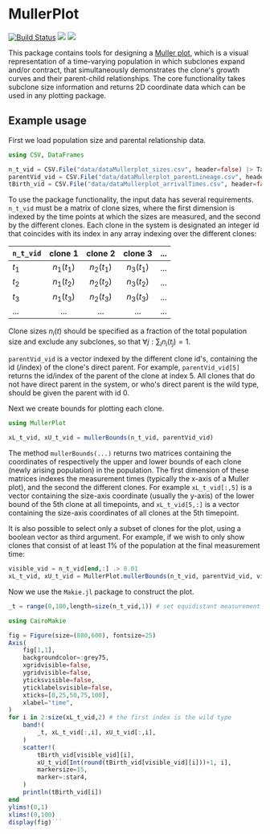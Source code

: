 # MullerPlot

[![Build Status](https://github.com/natevmp/MullerPlot.jl/actions/workflows/CI.yml/badge.svg?branch=main)](https://github.com/natevmp/MullerPlot.jl/actions/workflows/CI.yml?query=branch%3Amain)
[![](https://img.shields.io/badge/docs-stable-blue.svg)](https://natevmp.github.io/MullerPlot.jl/stable)
[![](https://img.shields.io/badge/docs-dev-blue.svg)](https://natevmp.github.io/MullerPlot.jl/dev)

This package contains tools for designing a [Muller plot](https://en.wikipedia.org/wiki/Muller_plot), which is a visual representation of a time-varying population in which subclones expand and/or contract, that simultaneously demonstrates the clone's growth curves and their parent-child relationships. The core functionality takes subclone size information and returns 2D coordinate data which can be used in any plotting package.



## Example usage

First we load population size and parental relationship data.

```julia
using CSV, DataFrames

n_t_vid = CSV.File("data/dataMullerplot_sizes.csv", header=false) |> Tables.matrix
parentVid_vid = CSV.File("data/dataMullerplot_parentLineage.csv", header=false) |> Tables.matrix |> vec
tBirth_vid = CSV.File("data/dataMullerplot_arrivalTimes.csv", header=false) |> Tables.matrix |> vec
```

To use the package functionality, the input data has several requirements. `n_t_vid` must be a matrix of clone sizes, where the first dimension is indexed by the time points at which the sizes are measured, and the second by the different clones. Each clone in the system is designated an integer id that coincides with its index in any array indexing over the different clones:

|`n_t_vid`|  clone 1   |  clone 2   |  clone 3   | ... |
|:--- |:----------: |:----------: | :---------: |:-----:|
|$t_1$| $n_1(t_1)$ | $n_2(t_1)$ | $n_3(t_1)$ |...
|$t_2$| $n_1(t_2)$ | $n_2(t_2)$ | $n_3(t_2)$ |...
|$t_3$| $n_1(t_3)$ | $n_2(t_3)$ | $n_3(t_3)$ |...
|...| ... | ... | ... |...

Clone sizes $n_i(t)$ should be specified as a fraction of the total population size and exclude any subclones, so that $\forall j : \sum_i n_i(t_j) = 1$. 

`parentVid_vid` is a vector indexed by the different clone id's, containing the id (/index) of the clone's direct parent.  For example, `parentVid_vid[5]` returns the id/index of the parent of the clone at index 5. All clones that do not have direct parent in the system, or who's direct parent is the wild type, should be given the parent with id 0.


Next we create bounds for plotting each clone.
```julia
using MullerPlot

xL_t_vid, xU_t_vid = mullerBounds(n_t_vid, parentVid_vid)
```

The method `mullerBounds(...)` returns two matrices containing the coordinates of respectively the upper and lower bounds of each clone (newly arising population) in the population. The first dimension of these  matrices indexes the measurement times (typically the x-axis of a Muller plot), and the second the different clones. For example `xL_t_vid[:,5]` is a vector containing the size-axis coordinate (usually the y-axis) of the lower bound of the 5th clone at all timepoints, and `xL_t_vid[5,:]` is a vector containing the size-axis coordinates of all clones at the 5th timepoint.

It is also possible to select only a subset of clones for the plot, using a boolean vector as third argument. For example, if we wish to only show clones that consist of at least 1% of the population at the final measurement time:
```julia
visible_vid = n_t_vid[end,:] .> 0.01
xL_t_vid, xU_t_vid = MullerPlot.mullerBounds(n_t_vid, parentVid_vid, visible_vid)
```
Now we use the `Makie.jl` package to construct the plot.
```julia
_t = range(0,100,length=size(n_t_vid,1)) # set equidistant measurement times

using CairoMakie

fig = Figure(size=(800,600), fontsize=25)
Axis(
    fig[1,1],
    backgroundcolor=:grey75,
    xgridvisible=false,
    ygridvisible=false,
    yticksvisible=false,
    yticklabelsvisible=false,
    xticks=[0,25,50,75,100],
    xlabel="time",
)
for i in 2:size(xL_t_vid,2) # the first index is the wild type
    band!(
        _t, xL_t_vid[:,i], xU_t_vid[:,i],
    )
    scatter!(
        tBirth_vid[visible_vid][i],
        xU_t_vid[Int(round(tBirth_vid[visible_vid][i]))+1, i],
        markersize=15,
        marker=:star4,
    )
    println(tBirth_vid[i])
end
ylims!(0,1)
xlims!(0,100)
display(fig)```
